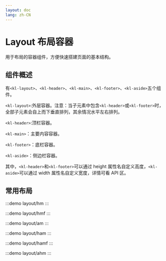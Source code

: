 ```yaml
---
layout: doc
lang: zh-CN
---
```


# Layout 布局容器

用于布局的容器组件，方便快速搭建页面的基本结构。

## 组件概述

有`<kl-layout>`、`<kl-header>`、`<kl-main>`、`<kl-footer>`、`<kl-aside>`五个组件。

`<kl-layout>`:外层容器。注意：当子元素中包含`<kl-header>`或`<kl-footer>`时，全部子元素会自上而下垂直排列，其余情况水平左右排列。

`<kl-header>`:顶栏容器。

`<kl-main>`：主要内容容器。

`<kl-footer>`：底栏容器。

`<kl-aside>`：侧边栏容器。

其中，`<kl-header>`和`<kl-footer>`可以通过 height 属性名自定义高度，`<kl-aside>`可以通过 width 属性名自定义宽度，详情可看 API 区。

## 常用布局

<style lang="scss"> @use '../../../examples/layout/style/common.scss'; </style>

:::demo
layout/hm
:::

:::demo
layout/hmf
:::

:::demo
layout/am
:::

:::demo
layout/ham
:::

:::demo
layout/hamf
:::

:::demo
layout/ahm
:::
